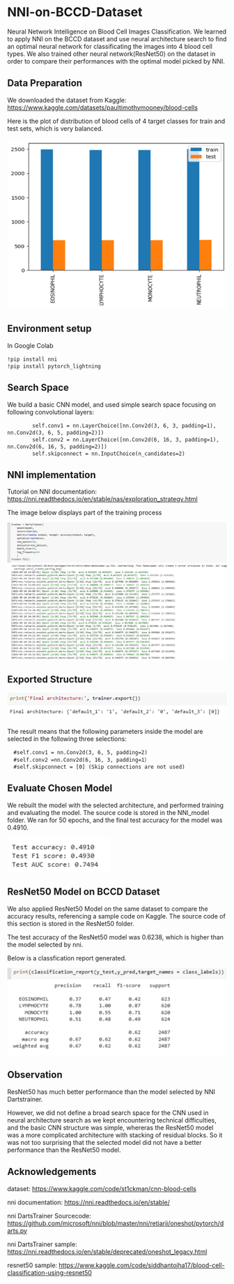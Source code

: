 # NNI-on-BCCD-Dataset
Neural Network Intelligence on Blood Cell Images Classification.
We learned to apply NNI on the BCCD dataset and use neural architecture search to find an optimal neural network for classificating the images into 4 blood cell types.
We also trained other neural network(ResNet50) on the dataset in order to compare their performances with the optimal model picked by NNI.

## Data Preparation
We downloaded the dataset from Kaggle: https://www.kaggle.com/datasets/paultimothymooney/blood-cells

Here is the plot of distribution of blood cells of 4 target classes for train and test sets, which is very balanced.

![distributions](https://github.com/SiyaoChen103/NNI-on-BCCD-Dataset/blob/main/data_distribution.png?raw=true)

## Environment setup
In Google Colab
```
!pip install nni
!pip install pytorch_lightning
```

## Search Space
We build a basic CNN model, and used simple search space focusing on following convolutional layers:
```
        self.conv1 = nn.LayerChoice([nn.Conv2d(3, 6, 3, padding=1), nn.Conv2d(3, 6, 5, padding=2)])
        self.conv2 = nn.LayerChoice([nn.Conv2d(6, 16, 3, padding=1), nn.Conv2d(6, 16, 5, padding=2)])
        self.skipconnect = nn.InputChoice(n_candidates=2)
```
## NNI implementation
Tutorial on NNI documentation: https://nni.readthedocs.io/en/stable/nas/exploration_strategy.html

The image below displays part of the training process

![exported](https://github.com/SiyaoChen103/NNI-on-BCCD-Dataset/blob/main/nni_process.png?raw=true)


## Exported Structure
![exported](https://github.com/SiyaoChen103/NNI-on-BCCD-Dataset/blob/main/exported.png?raw=true)

The result means that the following parameters inside the model are selected in the following three selections:
```
  #self.conv1 = nn.Conv2d(3, 6, 5, padding=2)
  #self.conv2 =nn.Conv2d(6, 16, 3, padding=1）
  #self.skipconnect = [0] (Skip connections are not used)
```
## Evaluate Chosen Model
We rebuilt the model with the selected architecture, and performed training and evaluating the model. The source code is stored in the NNI_model folder. 
We ran for 50 epochs, and the final test accuracy for the model was 0.4910.

![nni_acc](https://github.com/SiyaoChen103/NNI-on-BCCD-Dataset/blob/main/nni_model_acc.png?raw=true)

## ResNet50 Model on BCCD Dataset
We also applied ResNet50 Model on the same dataset to compare the accuracy results, referencing a sample code on Kaggle. 
The source code of this section is stored in the ResNet50 folder.

The test accuracy of the ResNet50 model was 0.6238, which is higher than the model selected by nni.

Below is a classfication report generated.

![resnet50_acc](https://github.com/SiyaoChen103/NNI-on-BCCD-Dataset/blob/main/ResNet50_acc.png?raw=true)

## Observation
ResNet50 has much better performance than the model selected by NNI Dartstrainer. 

However, we did not define a broad search space for the CNN used in neural architecture search as we kept encountering technical difficulties, and the basic CNN structure was simple, whereras the ResNet50 model was a more complicated architecture with stacking of residual blocks.
So it was not too surprising that the selected model did not have a better performance than the ResNet50 model.

## Acknowledgements
dataset: https://www.kaggle.com/code/st1ckman/cnn-blood-cells

nni documentation: https://nni.readthedocs.io/en/stable/

nni DartsTrainer Sourcecode: https://github.com/microsoft/nni/blob/master/nni/retiarii/oneshot/pytorch/darts.py

nni DartsTrainer sample: https://nni.readthedocs.io/en/stable/deprecated/oneshot_legacy.html

resnet50 sample: https://www.kaggle.com/code/siddhantojha17/blood-cell-classification-using-resnet50




